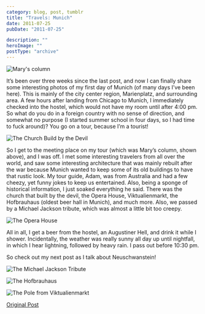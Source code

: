 ```yaml
---
category: blog, post, tumblr
title: "Travels: Munich"
date: 2011-07-25
pubDate: "2011-07-25"

description: ""
heroImage: ""
postType: "archive"
---
```


![Mary's column](https://68.media.tumblr.com/tumblr_loxee68xCI1qz81kho1_1280.jpg)

It’s been over three weeks since the last post, and now I can finally share some interesting photos of my first day of Munich (of many days I’ve been here). This is mainly of the city center region, Marienplatz, and surrounding area. A few hours after landing from Chicago to Munich, I immediately checked into the hostel, which would not have my room until after 4:00 pm. So what do you do in a foreign country with no sense of direction, and somewhat no purpose (I started summer school in four days, so I had time to fuck around)? You go on a tour, because I’m a tourist!

![The Church Build by the Devil](https://68.media.tumblr.com/tumblr_loxee68xCI1qz81kho2_1280.jpg)

So I get to the meeting place on my tour (which was Mary’s column, shown above), and I was off. I met some interesting travelers from all over the world, and saw some interesting architecture that was mainly rebuilt after the war because Munich wanted to keep some of its old buildings to have that rustic look. My tour guide, Adam, was from Australia and had a few cheezy, yet funny jokes to keep us entertained. Also, being a sponge of historical information, I just soaked everything he said. There was the church that built by the devil, the Opera House, Viktualienmarkt, the Hofbrauhaus (oldest beer hall in Munich), and much more. Also, we passed by a Michael Jackson tribute, which was almost a little bit too creepy.

![The Opera House](https://68.media.tumblr.com/tumblr_loxee68xCI1qz81kho3_1280.jpg)

All in all, I get a beer from the hostel, an Augustiner Hell, and drink it while I shower. Incidentally, the weather was really sunny all day up until nightfall, in which I hear lightning, followed by heavy rain. I pass out before 10:30 pm.

So check out my next post as I talk about Neuschwanstein!

![The Michael Jackson Tribute](https://68.media.tumblr.com/tumblr_loxee68xCI1qz81kho4_1280.jpg)

![The Hofbrauhaus](https://68.media.tumblr.com/tumblr_loxee68xCI1qz81kho5_1280.jpg)

![The Pole from Viktualienmarkt](https://68.media.tumblr.com/tumblr_loxee68xCI1qz81kho6_1280.jpg)

[Original Post](https://jermspeaks.com/post/8075406452/its-been-over-three-weeks-since-the-last-post)
